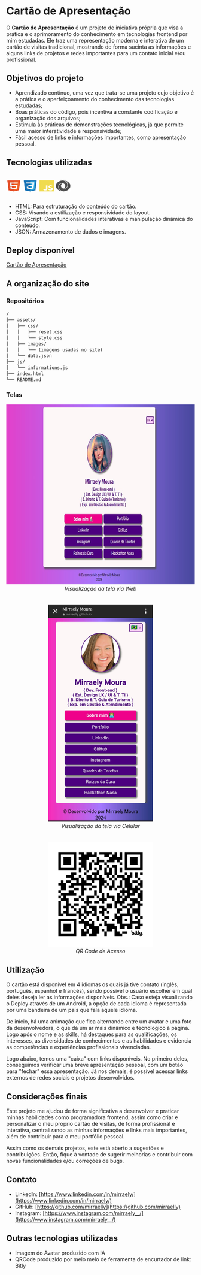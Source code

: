 # Cartão de Apresentação 

O **Cartão de Apresentação** é um projeto de iniciativa própria que visa a prática e o aprimoramento do conhecimento em tecnologias frontend por mim estudadas.
Ele traz uma representação moderna e interativa de um cartão de visitas tradicional, mostrando de forma sucinta as
informações e alguns links de projetos e redes importantes para um contato inicial e/ou profissional.

## Objetivos do projeto 

* Aprendizado contínuo, uma vez que trata-se uma projeto cujo objetivo é a prática e o aperfeiçoamento do conhecimento das tecnologias estudadas;
* Boas práticas do código, pois incentiva a constante codificação e organização dos arquivos;
* Estimula às práticas de demonstrações tecnológicas, já que permite uma maior interatividade e responsividade;
* Fácil acesso de links e informações importantes, como apresentação pessoal.

## Tecnologias utilizadas

<div style="display: inline_block"><br>
  <img align="center" alt="icone-HTML" height="30" width="40" src="https://raw.githubusercontent.com/devicons/devicon/master/icons/html5/html5-original.svg">
  <img align="center" alt="icone-CSS" height="30" width="40" src="https://raw.githubusercontent.com/devicons/devicon/master/icons/css3/css3-original.svg">
  <img align="center" alt="icone-Js" height="30" width="40" src="https://raw.githubusercontent.com/devicons/devicon/master/icons/javascript/javascript-plain.svg">
  <img align="center" alt="icone-Js" height="30" width="40" src="https://raw.githubusercontent.com/devicons/devicon/master/icons/json/json-plain.svg">
</div><br>

* HTML: Para estruturação do conteúdo do cartão.
* CSS: Visando a estilização e responsividade do layout.
* JavaScript: Com funcionalidades interativas e manipulação dinâmica do conteúdo.
* JSON: Armazenamento de dados e imagens.

## Deploy disponível 

[Cartão de Apresentação](https://bit.ly/mirraely)

## A organização do site

### Repositórios

```
/
├── assets/
│   ├── css/
│   │   ├── reset.css
│   │   └── style.css
│   ├── images/
│   │   └── (imagens usadas no site)
│   └── data.json
├── js/
│   └── informations.js
├── index.html
└── README.md
```

### Telas

 

  <div align="center">
  <img alt="Web" height="480" src="assets/images/readme_img/print_web.jpg"><br>
    <em>Visualização da tela via Web</em> 
  </div>
  <br><br>
  <div align="center">
  <img alt="Celular" height="580" src="assets/images/readme_img/print_cell.jpeg"><br>
     <em>Visualização da tela via Celular</em> 
 </div>
 <br><br>
  <div align="center">
  <img alt="QRCode de Acesso" height="280" src="assets/images/readme_img/qrcode_ecard.svg"><br>
     <em>QR Code de Acesso</em> 
 </div>
 
 
## Utilização 

  O cartão está disponível em 4 idiomas os quais já tive contato (inglês, português, espanhol e francês),
  sendo possível o usuário escolher em qual deles deseja ler as informações disponíveis. Obs.: Caso esteja
  visualizando o Deploy através de um Android, a opção de cada idioma é representada por uma bandeira de um país que fala aquele idioma.

  De início, há uma animação que fica alternando entre um avatar e uma foto da desenvolvedora, o que dá um ar mais dinâmico e tecnologico à página.
  Logo após o nome e as skills, há destaques para as qualificações, os interesses, as diversidades de conhecimentos e as habilidades e evidencia as competências e experiências profissionais vivenciadas. 
  
  Logo abaixo, temos uma "caixa" com links disponíveis. No primeiro deles, conseguimos verificar uma breve apresentação pessoal, com um botão para "fechar" essa apresentação.
  Já nos demais, é possível acessar links externos de redes sociais e projetos desenvolvidos.  
  

## Considerações finais

Este projeto me ajudou de forma significativa a desenvolver e praticar minhas habilidades como programadora frontend, assim como criar e personalizar o meu próprio cartão de visitas, 
de forma profissional e interativa, centralizando as minhas informações e links mais importantes, além de contribuir para o meu portfólio pessoal.

Assim como os demais projetos, este está aberto a sugestões e contribuições. Então, fique à vontade de sugerir melhorias e contribuir com novas funcionalidades e/ou correções de bugs.
  
## Contato

* LinkedIn: [https://www.linkedin.com/in/mirraely/](https://www.linkedin.com/in/mirraely/)
* GitHub: [https://github.com/mirraelly](https://github.com/mirraelly)
* Instagram: [https://www.instagram.com/mirraely__/](https://www.instagram.com/mirraely__/)

## Outras tecnologias utilizadas

* Imagem do Avatar produzido com IA
* QRCode produzido por meio meio de ferramenta de encurtador de link: Bitly
